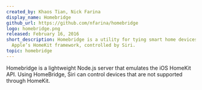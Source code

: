 ```yaml
---
created_by: Khaos Tian, Nick Farina
display_name: Homebridge
github_url: https://github.com/nfarina/homebridge
logo: homebridge.png
released: February 16, 2016
short_description: Homebridge is a utility for tying smart home devices together into
  Apple’s HomeKit framework, controlled by Siri.
topic: homebridge
---
```

Homebridge is a lightweight Node.js server that emulates the iOS HomeKit API. Using HomeBridge, Siri can control devices that are not supported through HomeKit.
